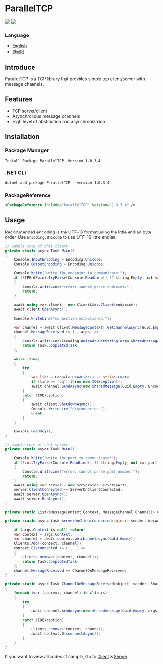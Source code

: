 # ParallelTCP

![](https://img.shields.io/badge/C%23-239120?style=for-the-badge&logo=c-sharp&logoColor=white)
[![](https://img.shields.io/badge/NuGet-004880?style=for-the-badge&logo=nuget&logoColor=white)](https://www.nuget.org/packages/ParallelTCP/)

### Language

- [English](./index.md)
- [한국어](./index.ko-kr.md)

## Introduce

ParallelTCP is a TCP library that provides simple tcp client/server with message channels.

## Features

- TCP server/client
- Asynchronous message channels
- High level of abstraction and asynchronization

## Installation

### Package Manager

```shell
Install-Package ParallelTCP -Version 1.0.3.4
```

### .NET CLI

```shell
dotnet add package ParallelTCP --version 1.0.3.4
```

### PackageReference

```xml
<PackageReference Include="ParallelTCP" Version="1.0.3.4" />
```

## Usage

Recommended encoding is the UTF-16 format using the little endian byte order.
Use `Encoding.Unicode` to use UTF-16 little endian.

```c#
// sample code of chat client
private static async Task Main()
{
    Console.InputEncoding = Encoding.Unicode;
    Console.OutputEncoding = Encoding.Unicode;
    
    Console.Write("write the endpoint to communicate:");
    if (!IPEndPoint.TryParse(Console.ReadLine() ?? string.Empty, out var endpoint))
    {
        Console.WriteLine("error: cannot parse endpoint.");
        return;
    }
    
    await using var client = new ClientSide.Client(endpoint);
    await client.OpenAsync();
    
    Console.WriteLine("connection established.");
    
    var channel = await client.MessageContext!.GetChannelAsync(Guid.Empty);
    channel.MessageReceived += (_, args) =>
    {
        Console.WriteLine(Encoding.Unicode.GetString(args.SharedMessage.Content));
        return Task.CompletedTask;
    };
    
    while (true)
    {
        try
        {
            var line = Console.ReadLine() ?? string.Empty;
            if (line == ":q") throw new IOException();
            await channel.SendAsync(new SharedMessage(Guid.Empty, Encoding.Unicode.GetBytes(line)));
        }
        catch (IOException)
        {
            await client.ShutdownAsync();
            Console.WriteLine("disconnected.");
            break;
        }
    }

    Console.ReadKey();
}
```

```c#
// sample code of chat server
private static async Task Main()
{
    Console.Write("write the port to communicate:");
    if (!int.TryParse(Console.ReadLine() ?? string.Empty, out var port))
    {
        Console.WriteLine("error: cannot parse port number.");
        return;
    }
    await using var server = new ServerSide.Server(port);
    server.ClientConnected += ServerOnClientConnected;
    await server.OpenAsync();
    await server.RunAsync();
}

private static List<(MessageContext Context, MessageChannel Channel)> Clients { get; } = new();

private static async Task ServerOnClientConnected(object? sender, NetworkConnectionEventArgs args)
{
    if (args.Context is null) return;
    var context = args.Context;
    var channel = await context.GetChannelAsync(Guid.Empty);
    Clients.Add((context, channel));
    context.Disconnected += (_, _) =>
    {
        Clients.Remove((context, channel));
        return Task.CompletedTask;
    };
    channel.MessageReceived += ChannelOnMessageReceived;
}

private static async Task ChannelOnMessageReceived(object? sender, SharedMessageEventArgs args)
{
    foreach (var (context, channel) in Clients)
    {
        try
        {
            await channel.SendAsync(new SharedMessage(Guid.Empty, args.SharedMessage.Content));
        }
        catch (IOException)
        {
            Clients.Remove((context, channel));
            await context.DisconnectAsync();
        }
    }
}
```

If you want to view all codes of sample, Go to 
[Client](./ParallelTCP.Test.Client/Program.cs) &
[Server](./ParallelTCP.Test.Server/Program.cs).